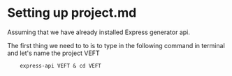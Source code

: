 # Setting up project.md
Assuming that we have already installed Express generator api. 

The first thing we need to to is to type in the following command in terminal and let's name the project VEFT

```	
	express-api VEFT & cd VEFT

```
